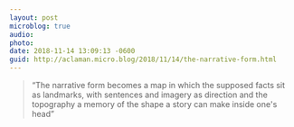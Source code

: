 ```yaml
---
layout: post
microblog: true
audio: 
photo: 
date: 2018-11-14 13:09:13 -0600
guid: http://aclaman.micro.blog/2018/11/14/the-narrative-form.html
---
```

> “The narrative form becomes a map in which the supposed facts sit as landmarks, with sentences and imagery as direction and the topography a memory of the shape a story can make inside one's head”
